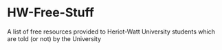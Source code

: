 # HW-Free-Stuff
A list of free resources provided to Heriot-Watt University students which are told (or not) by the University
